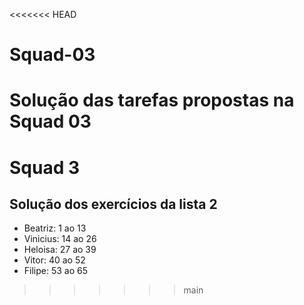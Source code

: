 <<<<<<< HEAD
# Squad-03
Solução das tarefas propostas na Squad 03
=======
# Squad 3

## Solução dos exercícios da lista 2

- Beatriz: 1 ao 13
- Vinicius: 14 ao 26
- Heloisa: 27 ao 39
- Vitor: 40 ao 52
- Filipe: 53 ao 65
>>>>>>> main
